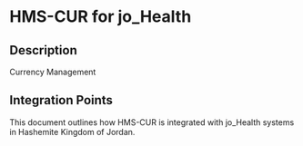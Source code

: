 # HMS-CUR for jo_Health

## Description

Currency Management

## Integration Points

This document outlines how HMS-CUR is integrated with jo_Health systems in Hashemite Kingdom of Jordan.
